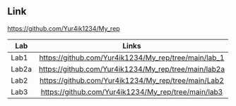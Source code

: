 ## Link 

 https://github.com/Yur4ik1234/My_rep
 
| Lab       | Links           
| ------------- |:-------------:
| Lab1      | https://github.com/Yur4ik1234/My_rep/tree/main/lab_1|
| Lab2a     | https://github.com/Yur4ik1234/My_rep/tree/main/lab2a     |
| Lab2      | https://github.com/Yur4ik1234/My_rep/tree/main/Lab2
| Lab3      | https://github.com/Yur4ik1234/My_rep/tree/main/lab3
